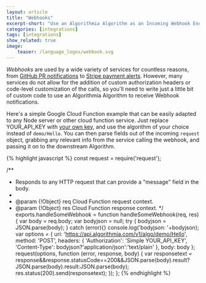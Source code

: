 ```yaml
---
layout: article
title: "Webhooks"
excerpt-short: "Use an Algorithmia Algorithm as an Incoming Webhook Endpoint"
categories: [integrations]
tags: [integrations]
show_related: true
image:
    teaser: /language_logos/webhook.svg
---
```


*Webhooks* are used by a wide variety of services for countless reasons, from [GitHub PR notifications](https://developer.github.com/webhooks/) to [Stripe payment alerts](https://stripe.com/docs/webhooks).  However, many services do not allow for the addition of custom authorization headers or code-level customization of the calls, so you'll need to write just a little bit of custom code to use an Algorithmia Algorithm to receive Webhook notifications.

Here's a simple Google Cloud Function example that can be easily adapted to any Node server or other cloud function service.  Just replace YOUR_API_KEY with [your own key](https://algorithmia.com/user#credentials), and use the algorithm of your choice instead of `demo/Hello`.  You can then parse fields out of the incoming `request` object, grabbing any relevant info from the service calling the webhook, and passing it on to the downstream Algorithm.

{% highlight javascript %}
const request = require('request');

/**
 * Responds to any HTTP request that can provide a "message" field in the body.
 *
 * @param {!Object} req Cloud Function request context.
 * @param {!Object} res Cloud Function response context.
 */
exports.handleSomeWebhook = function handleSomeWebhook(req, res) {
  var body = req.body;
  var bodyjson = null;
  try {
    bodyjson = JSON.parse(body);
  } catch (error){}
  console.log('bodyjson: '+bodyjson);
  var options = {
    uri: 'https://api.algorithmia.com/v1/algo/demo/Hello',
    method: 'POST',
    headers: {
      'Authorization': 'Simple YOUR_API_KEY',
      'Content-Type': bodyjson?'application/json':'text/plain'
    },
    body: body
  };
  request(options, function (error, response, body) {
    var responsetext = response&&response.statusCode==200&&JSON.parse(body).result?JSON.parse(body).result:JSON.parse(body);
    res.status(200).send(responsetext);
  });
};
{% endhighlight %}
